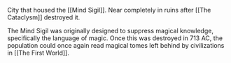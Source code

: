 City that housed the [[Mind Sigil]]. Near completely in ruins after [[The Cataclysm]] destroyed it.

The Mind Sigil was originally designed to suppress magical knowledge, specifically the language of magic. Once this was destroyed in 713 AC, the population could once again read magical tomes left behind by civilizations in [[The First World]]. 